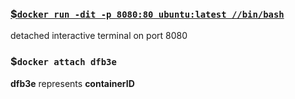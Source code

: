 ###  [$`docker run -dit -p 8080:80 ubuntu:latest //bin/bash`](https://stackoverflow.com/questions/39858121/how-can-i-resolve-the-error-oci-runtime-error-exec-no-such-file-or-directory-w "you might see this if you have installed Git for Windows with MSYS2 for example")
detached interactive terminal on port 8080  
  
### $`docker attach dfb3e`
__dfb3e__ represents __containerID__
    
